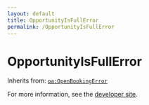 ```yaml
---
layout: default
title: OpportunityIsFullError
permalink: /OpportunityIsFullError
---
```


# OpportunityIsFullError


Inherits from: [`oa:OpenBookingError`](https://openactive.io/OpenBookingError)

For more information, see the [developer site](https://developer.openactive.io/data-model/types/).